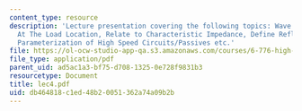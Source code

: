 ```yaml
---
content_type: resource
description: 'Lecture presentation covering the following topics: Wave hits a Boundary,
  At The Load Location, Relate to Characteristic Impedance, Define Reflection Coefficient,
  Parameterization of High Speed Circuits/Passives etc.'
file: https://ol-ocw-studio-app-qa.s3.amazonaws.com/courses/6-776-high-speed-communication-circuits-spring-2005/db464818c1ed48b20051362a74a09b2b_lec4.pdf
file_type: application/pdf
parent_uid: ad5ac1a3-bf75-d708-1325-0e728f9831b3
resourcetype: Document
title: lec4.pdf
uid: db464818-c1ed-48b2-0051-362a74a09b2b
---
```

